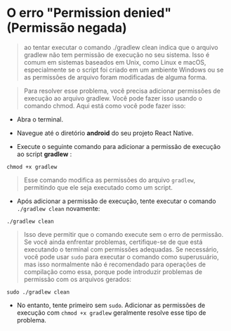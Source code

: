 # O erro "Permission denied" (Permissão negada)

> ao tentar executar o comando ./gradlew clean indica que o arquivo gradlew não tem permissão de execução no seu sistema. Isso é comum em sistemas baseados em Unix, como Linux e macOS, especialmente se o script foi criado em um ambiente Windows ou se as permissões de arquivo foram modificadas de alguma forma.

> Para resolver esse problema, você precisa adicionar permissões de execução ao arquivo gradlew. Você pode fazer isso usando o comando chmod. Aqui está como você pode fazer isso:

- Abra o terminal.

- Navegue até o diretório **android** do seu projeto React Native.

- Execute o seguinte comando para adicionar a permissão de execução ao script **gradlew** :

`
chmod +x gradlew
`

> Esse comando modifica as permissões do arquivo `gradlew`, permitindo que ele seja executado como um script.

- Após adicionar a permissão de execução, tente executar o comando `./gradlew clean` novamente:

`
./gradlew clean
`

> Isso deve permitir que o comando execute sem o erro de permissão. Se você ainda enfrentar problemas, certifique-se de que está executando o terminal com permissões adequadas. Se necessário, você pode usar `sudo` para executar o comando como superusuário, mas isso normalmente não é recomendado para operações de compilação como essa, porque pode introduzir problemas de permissão com os arquivos gerados:

`
sudo ./gradlew clean
`

- No entanto, tente primeiro sem `sudo`. Adicionar as permissões de execução com `chmod +x gradlew` geralmente resolve esse tipo de problema.